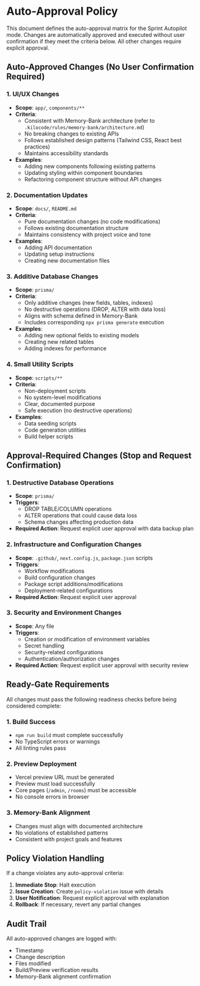# Auto-Approval Policy

This document defines the auto-approval matrix for the Sprint Autopilot mode. Changes are automatically approved and executed without user confirmation if they meet the criteria below. All other changes require explicit approval.

## Auto-Approved Changes (No User Confirmation Required)

### 1. UI/UX Changes
- **Scope**: `app/`, `components/**`
- **Criteria**:
  - Consistent with Memory-Bank architecture (refer to `.kilocode/rules/memory-bank/architecture.md`)
  - No breaking changes to existing APIs
  - Follows established design patterns (Tailwind CSS, React best practices)
  - Maintains accessibility standards
- **Examples**:
  - Adding new components following existing patterns
  - Updating styling within component boundaries
  - Refactoring component structure without API changes

### 2. Documentation Updates
- **Scope**: `docs/`, `README.md`
- **Criteria**:
  - Pure documentation changes (no code modifications)
  - Follows existing documentation structure
  - Maintains consistency with project voice and tone
- **Examples**:
  - Adding API documentation
  - Updating setup instructions
  - Creating new documentation files

### 3. Additive Database Changes
- **Scope**: `prisma/`
- **Criteria**:
  - Only additive changes (new fields, tables, indexes)
  - No destructive operations (DROP, ALTER with data loss)
  - Aligns with schema defined in Memory-Bank
  - Includes corresponding `npx prisma generate` execution
- **Examples**:
  - Adding new optional fields to existing models
  - Creating new related tables
  - Adding indexes for performance

### 4. Small Utility Scripts
- **Scope**: `scripts/**`
- **Criteria**:
  - Non-deployment scripts
  - No system-level modifications
  - Clear, documented purpose
  - Safe execution (no destructive operations)
- **Examples**:
  - Data seeding scripts
  - Code generation utilities
  - Build helper scripts

## Approval-Required Changes (Stop and Request Confirmation)

### 1. Destructive Database Operations
- **Scope**: `prisma/`
- **Triggers**:
  - DROP TABLE/COLUMN operations
  - ALTER operations that could cause data loss
  - Schema changes affecting production data
- **Required Action**: Request explicit user approval with data backup plan

### 2. Infrastructure and Configuration Changes
- **Scope**: `.github/`, `next.config.js`, `package.json` scripts
- **Triggers**:
  - Workflow modifications
  - Build configuration changes
  - Package script additions/modifications
  - Deployment-related configurations
- **Required Action**: Request explicit user approval

### 3. Security and Environment Changes
- **Scope**: Any file
- **Triggers**:
  - Creation or modification of environment variables
  - Secret handling
  - Security-related configurations
  - Authentication/authorization changes
- **Required Action**: Request explicit user approval with security review

## Ready-Gate Requirements

All changes must pass the following readiness checks before being considered complete:

### 1. Build Success
- `npm run build` must complete successfully
- No TypeScript errors or warnings
- All linting rules pass

### 2. Preview Deployment
- Vercel preview URL must be generated
- Preview must load successfully
- Core pages (`/admin`, `/rooms`) must be accessible
- No console errors in browser

### 3. Memory-Bank Alignment
- Changes must align with documented architecture
- No violations of established patterns
- Consistent with project goals and features

## Policy Violation Handling

If a change violates any auto-approval criteria:
1. **Immediate Stop**: Halt execution
2. **Issue Creation**: Create `policy-violation` issue with details
3. **User Notification**: Request explicit approval with explanation
4. **Rollback**: If necessary, revert any partial changes

## Audit Trail

All auto-approved changes are logged with:
- Timestamp
- Change description
- Files modified
- Build/Preview verification results
- Memory-Bank alignment confirmation